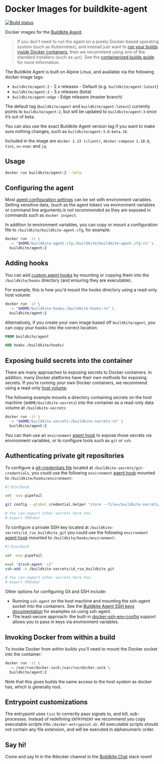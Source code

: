 # Docker Images for buildkite-agent

[![Build status](https://badge.buildkite.com/5ab4d67e882c6ab2cf988790ec23f13c1913ebb9aaee2502d2.svg)](https://buildkite.com/buildkite/docker-buildkite-agent)

Docker images for the [Buildkite Agent](https://github.com/buildkite/agent). 

> If you don't need to run the agent on a purely Docker-based operating system (such as Kubernetes), and instead just want to [run your builds inside Docker containers](https://buildkite.com/docs/guides/docker-containerized-builds), then we recommend using one of the standard installers (such as `apt`). See the [containerized builds guide](https://buildkite.com/docs/guides/docker-containerized-builds) for more information.

The Buildkite Agent is built on Alpine Linux, and available via the following docker image tags:

* `buildkite/agent:2` - 2.x releases - Default (e.g. `buildkite/agent:latest`)
* `buildkite/agent:3` - 3.x releases (beta)
* `buildkite/agent:edge` - Edge releases (master branch)

The default tag (`buildkite/agent` and `buildkite/agent:latest`) currently points to `buildkite/agent:2`, but will be updated to `buildkite/agent:3` once it’s out of beta.

You can also use the exact Buildkite Agent version tag if you want to make sure nothing changes, such as `buildkite/agent:3.0-beta.16`.

Included in the image are `docker 1.13 (client)`, `docker-compose 1.10.0`, `tini`, `su-exec` and `jq`.

## Usage

```bash
docker run buildkite/agent:2 --help
```

## Configuring the agent

Most [agent configuration settings](https://buildkite.com/docs/agent/configuration) can be set with environment variables. Setting sensitive data, (such as the agent token) via environment variables or command line arguments _is not recommended_ as they are exposed in commands such as `docker inspect`.

In addition to environment variables, you can copy or mount a configuration file to `/buildkite/buildkite-agent.cfg`, for example:

```bash
docker run -it \
  -v "$HOME/buildkite-agent.cfg:/buildkite/buildkite-agent.cfg:ro" \
  buildkite/agent:2
```

## Adding hooks

You can add [custom agent hooks](https://buildkite.com/docs/agent/hooks) by mounting or copying them into the `/buildkite/hooks` directory (and ensuring they are executable).

For example, this is how you'd mount the hooks directory using a read-only host volume:

```bash
docker run -it \
  -v "$HOME/buildkite-hooks:/buildkite-hooks:ro" \
  buildkite/agent:2
```

Alternatively, if you create your own image based off `buildkite/agent`, you can copy your hooks into the correct location:

```dockerfile
FROM buildkite/agent

ADD hooks /buildkite/hooks/
```

## Exposing build secrets into the container

There are many approaches to exposing secrets to Docker containers. In addition, many Docker platforms have their own methods for exposing secrets. If you’re running your own Docker containers, we recommend using a read-only [host volume](https://docs.docker.com/engine/tutorials/dockervolumes/#mount-a-host-directory-as-a-data-volume).

The following example mounts a directory containing secrets on the host machine (`$HOME/buildkite-secrets`) into the container as a read-only data volume at `/buildkite-secrets`:

```bash
docker run -it \
  -v "$HOME/buildkite-secrets:/buildkite-secrets:ro" \
  buildkite/agent:2
```

You can then use an `environment` [agent hook](https://buildkite.com/docs/agent/hooks) to expose those secrets via environment variables, or to configure tools such as `git` or `ssh`.

## Authenticating private git repositories

To configure a [git-credentials file](https://git-scm.com/docs/git-credential-store#_storage_format) located at `/buildkite-secrets/git-credentials`, you could use the following `environment` [agent hook](https://buildkite.com/docs/agent/hooks) mounted to `/buildkite/hooks/environment`:

```bash
#!/bin/bash

set -euo pipefail

git config --global credential.helper "store --file=/buildkite-secrets/git-credentials"

# You can export other secrets here too
# export FOO=bar
```

To configure a private SSH key located at `/buildkite-secrets/id_rsa_buildkite_git` you could use the following `environment` [agent hook](https://buildkite.com/docs/agent/hooks) mounted to `/buildkite/hooks/environment`:

```bash
#!/bin/bash

set -euo pipefail

eval "$(ssh-agent -s)"
ssh-add -k /buildkite-secrets/id_rsa_buildkite_git

# You can export other secrets here too
# export FOO=bar
```

Other options for configuring Git and SSH include:

* Running `ssh-agent` on the host machine and mounting the ssh-agent socket into the containers. See the [Buildkite Agent SSH keys documentation](https://buildkite.com/docs/agent/ssh-keys) for examples on using ssh-agent.
* The least-secure approach: the built-in [docker-ssh-env-config](https://github.com/buildkite/docker-ssh-env-config) support allows you to pass in keys via environment variables.

## Invoking Docker from within a build

To invoke Docker from within builds you'll need to mount the Docker socket into the container:

```bash
docker run -it \
  -v /var/run/docker.sock:/var/run/docker.sock \
  buildkite/agent:2
```

Note that this gives builds the same access to the host system as docker has, which is generally root. 

## Entrypoint customizations

The entrypoint uses `tini` to correctly pass signals to, and kill, sub-processes. Instead of redefining `ENTRYPOINT` we recommend you copy executable scripts into `/docker-entrypoint.d/`. All executable scripts should not contain any file extension, and will be executed in alphanumeric order.

## Say hi!

Come and say hi in the #docker channel in the [Buildkite Chat](https://chat.buildkite.com) slack room!
